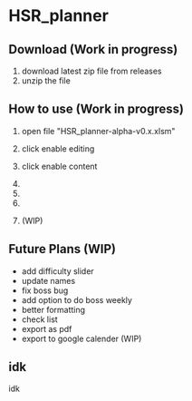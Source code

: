 # HSR_planner
## Download (Work in progress)
1. download latest zip file from releases
2. unzip the file
## How to use (Work in progress)
1. open file "HSR_planner-alpha-v0.x.xlsm"
2. click enable editing
3. click enable content
4.
5.
6.


4. (WIP)

## Future Plans (WIP)
* add difficulty slider
* update names
* fix boss bug
* add option to do boss weekly
* better formatting
* check list
* export as pdf
* export to google calender
 (WIP)

## idk
idk
